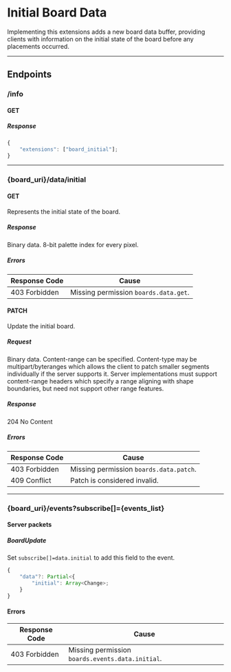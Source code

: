 Initial Board Data
==================
Implementing this extensions adds a new board data buffer, providing clients with information on the initial state of the board before any placements occurred.

--------------------------------------------------------------------------------

## Endpoints

### /info
#### GET
##### Response
```typescript
{
	"extensions": ["board_initial"];
}
```

--------------------------------------------------------------------------------

### {board_uri}/data/initial
#### GET
Represents the initial state of the board.
##### Response
Binary data. 
8-bit palette index for every pixel.
##### Errors
| Response Code | Cause                                 |
|---------------|---------------------------------------|
| 403 Forbidden | Missing permission `boards.data.get`. |

#### PATCH
Update the initial board.
##### Request
Binary data.
Content-range can be specified.
Content-type may be multipart/byteranges which allows the client to patch smaller segments individually if the server supports it.
Server implementations must support content-range headers which specify a range aligning with shape boundaries, but need not support other range features.
##### Response
204 No Content
##### Errors
| Response Code | Cause                                   |
|---------------|-----------------------------------------|
| 403 Forbidden | Missing permission `boards.data.patch`. |
| 409 Conflict  | Patch is considered invalid.            |

--------------------------------------------------------------------------------

### {board_uri}/events?subscribe[]={events_list}
#### Server packets
##### BoardUpdate
Set `subscribe[]=data.initial` to add this field to the event.
```typescript
{
	"data"?: Partial<{
		"initial": Array<Change>;
	}
}
```
#### Errors
| Response Code | Cause                                            |
|---------------|--------------------------------------------------|
| 403 Forbidden | Missing permission `boards.events.data.initial`. |